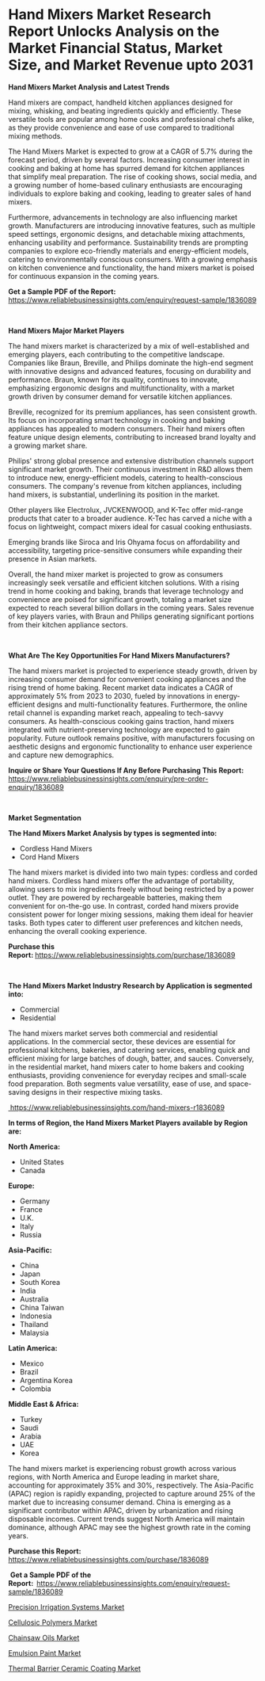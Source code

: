 <p><h1>Hand Mixers Market Research Report Unlocks Analysis on the Market Financial Status, Market Size, and Market Revenue upto 2031</h1></p><p><strong>Hand Mixers Market Analysis and Latest Trends</strong></p>
<p><p>Hand mixers are compact, handheld kitchen appliances designed for mixing, whisking, and beating ingredients quickly and efficiently. These versatile tools are popular among home cooks and professional chefs alike, as they provide convenience and ease of use compared to traditional mixing methods.</p><p>The Hand Mixers Market is expected to grow at a CAGR of 5.7% during the forecast period, driven by several factors. Increasing consumer interest in cooking and baking at home has spurred demand for kitchen appliances that simplify meal preparation. The rise of cooking shows, social media, and a growing number of home-based culinary enthusiasts are encouraging individuals to explore baking and cooking, leading to greater sales of hand mixers.</p><p>Furthermore, advancements in technology are also influencing market growth. Manufacturers are introducing innovative features, such as multiple speed settings, ergonomic designs, and detachable mixing attachments, enhancing usability and performance. Sustainability trends are prompting companies to explore eco-friendly materials and energy-efficient models, catering to environmentally conscious consumers. With a growing emphasis on kitchen convenience and functionality, the hand mixers market is poised for continuous expansion in the coming years.</p></p>
<p><strong>Get a Sample PDF of the Report:&nbsp;</strong> <a href="https://www.reliablebusinessinsights.com/enquiry/request-sample/1836089?utm_campaign=1509&utm_medium=2&utm_source=Github&utm_content=ia&utm_term=16102024&utm_id=hand-mixers">https://www.reliablebusinessinsights.com/enquiry/request-sample/1836089</a></p>
<p>&nbsp;</p>
<p><strong>Hand Mixers Major Market Players</strong></p>
<p><p>The hand mixers market is characterized by a mix of well-established and emerging players, each contributing to the competitive landscape. Companies like Braun, Breville, and Philips dominate the high-end segment with innovative designs and advanced features, focusing on durability and performance. Braun, known for its quality, continues to innovate, emphasizing ergonomic designs and multifunctionality, with a market growth driven by consumer demand for versatile kitchen appliances.</p><p>Breville, recognized for its premium appliances, has seen consistent growth. Its focus on incorporating smart technology in cooking and baking appliances has appealed to modern consumers. Their hand mixers often feature unique design elements, contributing to increased brand loyalty and a growing market share.</p><p>Philips' strong global presence and extensive distribution channels support significant market growth. Their continuous investment in R&D allows them to introduce new, energy-efficient models, catering to health-conscious consumers. The company's revenue from kitchen appliances, including hand mixers, is substantial, underlining its position in the market.</p><p>Other players like Electrolux, JVCKENWOOD, and K-Tec offer mid-range products that cater to a broader audience. K-Tec has carved a niche with a focus on lightweight, compact mixers ideal for casual cooking enthusiasts.</p><p>Emerging brands like Siroca and Iris Ohyama focus on affordability and accessibility, targeting price-sensitive consumers while expanding their presence in Asian markets.</p><p>Overall, the hand mixer market is projected to grow as consumers increasingly seek versatile and efficient kitchen solutions. With a rising trend in home cooking and baking, brands that leverage technology and convenience are poised for significant growth, totaling a market size expected to reach several billion dollars in the coming years. Sales revenue of key players varies, with Braun and Philips generating significant portions from their kitchen appliance sectors.</p></p>
<p>&nbsp;</p>
<p><strong>What Are The Key Opportunities For Hand Mixers Manufacturers?</strong></p>
<p><p>The hand mixers market is projected to experience steady growth, driven by increasing consumer demand for convenient cooking appliances and the rising trend of home baking. Recent market data indicates a CAGR of approximately 5% from 2023 to 2030, fueled by innovations in energy-efficient designs and multi-functionality features. Furthermore, the online retail channel is expanding market reach, appealing to tech-savvy consumers. As health-conscious cooking gains traction, hand mixers integrated with nutrient-preserving technology are expected to gain popularity. Future outlook remains positive, with manufacturers focusing on aesthetic designs and ergonomic functionality to enhance user experience and capture new demographics.</p></p>
<p><strong>Inquire or Share Your Questions If Any Before Purchasing This Report:</strong> <a href="https://www.reliablebusinessinsights.com/enquiry/pre-order-enquiry/1836089?utm_campaign=1509&utm_medium=2&utm_source=Github&utm_content=ia&utm_term=16102024&utm_id=hand-mixers">https://www.reliablebusinessinsights.com/enquiry/pre-order-enquiry/1836089</a></p>
<p>&nbsp;</p>
<p><strong>Market Segmentation</strong></p>
<p><strong>The Hand Mixers Market Analysis by types is segmented into:</strong></p>
<p><ul><li>Cordless Hand Mixers</li><li>Cord Hand Mixers</li></ul></p>
<p><p>The hand mixers market is divided into two main types: cordless and corded hand mixers. Cordless hand mixers offer the advantage of portability, allowing users to mix ingredients freely without being restricted by a power outlet. They are powered by rechargeable batteries, making them convenient for on-the-go use. In contrast, corded hand mixers provide consistent power for longer mixing sessions, making them ideal for heavier tasks. Both types cater to different user preferences and kitchen needs, enhancing the overall cooking experience.</p></p>
<p><strong>Purchase this Report:&nbsp;</strong><a href="https://www.reliablebusinessinsights.com/purchase/1836089?utm_campaign=1509&utm_medium=2&utm_source=Github&utm_content=ia&utm_term=16102024&utm_id=hand-mixers">https://www.reliablebusinessinsights.com/purchase/1836089</a></p>
<p>&nbsp;</p>
<p><strong>The Hand Mixers Market Industry Research by Application is segmented into:</strong></p>
<p><ul><li>Commercial</li><li>Residential</li></ul></p>
<p><p>The hand mixers market serves both commercial and residential applications. In the commercial sector, these devices are essential for professional kitchens, bakeries, and catering services, enabling quick and efficient mixing for large batches of dough, batter, and sauces. Conversely, in the residential market, hand mixers cater to home bakers and cooking enthusiasts, providing convenience for everyday recipes and small-scale food preparation. Both segments value versatility, ease of use, and space-saving designs in their respective mixing tasks.</p></p>
<p><a href="https://www.reliablebusinessinsights.com/hand-mixers-r1836089?utm_campaign=1509&utm_medium=2&utm_source=Github&utm_content=ia&utm_term=16102024&utm_id=hand-mixers">&nbsp;https://www.reliablebusinessinsights.com/hand-mixers-r1836089</a></p>
<p><strong>In terms of Region, the Hand Mixers Market Players available by Region are:</strong></p>
<p>
    <p> <strong> North America: </strong>
        <ul>
            <li>United States</li>
            <li>Canada</li>
        </ul>
        </p> 
    <p> <strong> Europe: </strong>
        <ul>
            <li>Germany</li>
            <li>France</li>
            <li>U.K.</li>
            <li>Italy</li>
            <li>Russia</li>
        </ul>
        </p> 
    <p> <strong> Asia-Pacific: </strong>
        <ul>
            <li>China</li>
            <li>Japan</li>
            <li>South Korea</li>
            <li>India</li>
            <li>Australia</li>
            <li>China Taiwan</li>
            <li>Indonesia</li>
            <li>Thailand</li>
            <li>Malaysia</li>
        </ul>
        </p> 
    <p> <strong> Latin America: </strong>
        <ul>
            <li>Mexico</li>
            <li>Brazil</li>
            <li>Argentina Korea</li>
            <li>Colombia</li>
        </ul>
        </p> 
    <p> <strong> Middle East & Africa: </strong>
        <ul>
            <li>Turkey</li>
            <li>Saudi</li>
            <li>Arabia</li>
            <li>UAE</li>
            <li>Korea</li>
        </ul>
    </p>
    </p>
<p><p>The hand mixers market is experiencing robust growth across various regions, with North America and Europe leading in market share, accounting for approximately 35% and 30%, respectively. The Asia-Pacific (APAC) region is rapidly expanding, projected to capture around 25% of the market due to increasing consumer demand. China is emerging as a significant contributor within APAC, driven by urbanization and rising disposable incomes. Current trends suggest North America will maintain dominance, although APAC may see the highest growth rate in the coming years.</p></p>
<p><strong>Purchase this Report: </strong><a href="https://www.reliablebusinessinsights.com/purchase/1836089?utm_campaign=1509&utm_medium=2&utm_source=Github&utm_content=ia&utm_term=16102024&utm_id=hand-mixers">https://www.reliablebusinessinsights.com/purchase/1836089</a></p>
<p>&nbsp;<strong>Get a Sample PDF of the Report:&nbsp;&nbsp;</strong><a href="https://www.reliablebusinessinsights.com/enquiry/request-sample/1836089?utm_campaign=1509&utm_medium=2&utm_source=Github&utm_content=ia&utm_term=16102024&utm_id=hand-mixers">https://www.reliablebusinessinsights.com/enquiry/request-sample/1836089</a></p>
<p><strong></strong></p>
<p><p><a href="https://www.linkedin.com/pulse/precision-irrigation-systems-industry-sector-market-dynamics-fkqwe?utm_campaign=1509&utm_medium=2&utm_source=Github&utm_content=ia&utm_term=16102024&utm_id=hand-mixers">Precision Irrigation Systems Market</a></p><p><a href="https://www.linkedin.com/pulse/cellulosic-polymers-ecosystem-mapping-innovation-value-oxl2c?utm_campaign=1509&utm_medium=2&utm_source=Github&utm_content=ia&utm_term=16102024&utm_id=hand-mixers">Cellulosic Polymers Market</a></p><p><a href="https://www.linkedin.com/pulse/comprehensive-chainsaw-oils-market-report-segmentation-fmp9c?utm_campaign=1509&utm_medium=2&utm_source=Github&utm_content=ia&utm_term=16102024&utm_id=hand-mixers">Chainsaw Oils Market</a></p><p><a href="https://www.linkedin.com/pulse/emulsion-paint-market-global-regional-analysis-focus-p7aec?utm_campaign=1509&utm_medium=2&utm_source=Github&utm_content=ia&utm_term=16102024&utm_id=hand-mixers">Emulsion Paint Market</a></p><p><a href="https://www.linkedin.com/pulse/thermal-barrier-ceramic-coating-market-refracting-trends-tuglc?utm_campaign=1509&utm_medium=2&utm_source=Github&utm_content=ia&utm_term=16102024&utm_id=hand-mixers">Thermal Barrier Ceramic Coating Market</a></p></p>